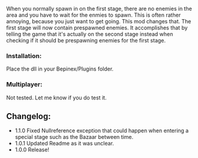 ﻿When you normally spawn in on the first stage, there are no enemies in the area and you have to wait for the enmies to spawn. This is often rather annoying, because you just want to get going.
This mod changes that. The first stage will now contain prespawned enemies. It accomplishes that by telling the game that it's actually on the second stage instead when checking if it should be prespawning enemies for the first stage.

### Installation: 
Place the dll in your Bepinex/Plugins folder.

### Multiplayer:
Not tested. Let me know if you do test it.

## Changelog:
- 1.1.0 Fixed Nullreference exception that could happen when entering a special stage such as the Bazaar between time.
- 1.0.1 Updated Readme as it was unclear.
- 1.0.0 Release!